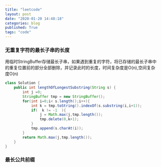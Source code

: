 ```yaml
---
title: "leetcode"
layout: post
date: "2020-01-20 14:48:18"
categories: blog
published: True
tags: "code"
---
```


### 无重复字符的最长子串的长度

用临时StringBuffer存储最长子串，如果遇到重复的字符，将已存储的最长子串中的重复位置前的部分全部删除，并记录此时的长度，时间复杂度是O(n),空间复杂度O(n)

```java
class Solution {
    public int lengthOfLongestSubstring(String s) {
        int j =0;
        StringBuffer tmp = new StringBuffer();
        for(int i=0;i< s.length();i++){
            int k = tmp.toString().indexOf(s.substring(i,i+1));
            if(  k != -1  ){
                j = Math.max(j,tmp.length());
                tmp.delete(0,k+1);
            }
            tmp.append(s.charAt(i));
        }
        return Math.max(j,tmp.length());
    }
}
```

### 最长公共前缀


